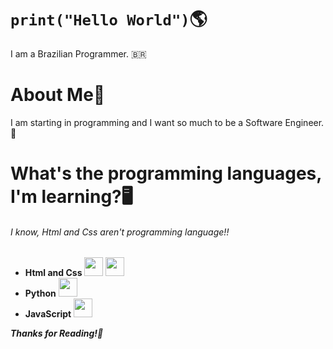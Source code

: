 # ``print("Hello World")``🌎
I am a Brazilian Programmer. 🇧🇷

# About Me📜
I am starting in programming and I want so much to be a Software Engineer. 🔧

# What's the programming languages, I'm learning?🖥️
###### I know, Html and Css aren't programming language!!
* **Html and Css** <img src="https://cdn-icons-png.flaticon.com/512/5968/5968267.png" width="30px"> <img src="https://cdn-icons-png.flaticon.com/512/5968/5968242.png" width="30px">
* **Python** <img src="https://images.icon-icons.com/112/PNG/512/python_18894.png" width="30px">
* **JavaScript** <img src="https://upload.wikimedia.org/wikipedia/commons/thumb/9/99/Unofficial_JavaScript_logo_2.svg/640px-Unofficial_JavaScript_logo_2.svg.png" width="30px">

***Thanks for Reading!🙏***
